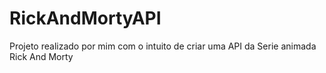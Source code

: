 # RickAndMortyAPI

Projeto realizado por mim com o intuito de criar uma API da Serie animada Rick And Morty
